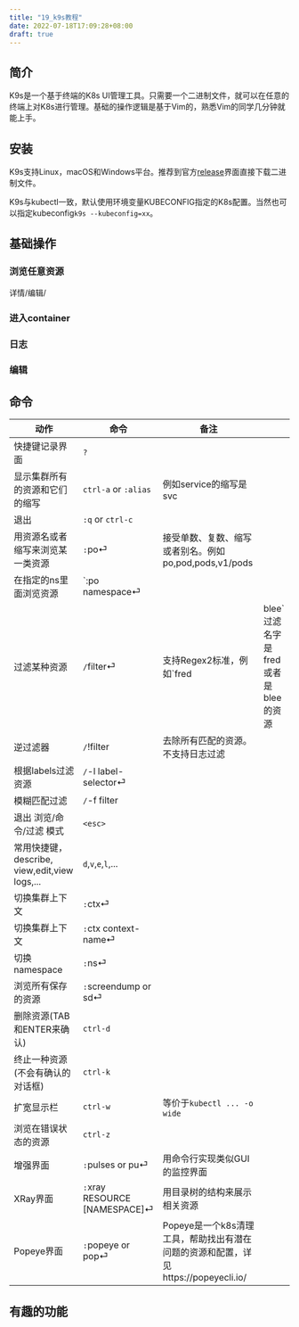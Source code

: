 ```yaml
---
title: "19_k9s教程"
date: 2022-07-18T17:09:28+08:00
draft: true
---
```


## 简介

K9s是一个基于终端的K8s UI管理工具。只需要一个二进制文件，就可以在任意的终端上对K8s进行管理。基础的操作逻辑是基于Vim的，熟悉Vim的同学几分钟就能上手。

## 安装

K9s支持Linux，macOS和Windows平台。推荐到官方[release](https://github.com/derailed/k9s/releases)界面直接下载二进制文件。

K9s与kubectl一致，默认使用环境变量KUBECONFIG指定的K8s配置。当然也可以指定kubeconfig`k9s --kubeconfig=xx`。

## 基础操作

### 浏览任意资源



详情/编辑/

### 进入container 

### 日志

### 编辑



## 命令

| 动作           | 命令               | 备注 |      |
| -------------- | ------------------ | ---- | ---- |
| 快捷键记录界面 | `?` |      |      |
| 显示集群所有的资源和它们的缩写 | `ctrl-a` or `:alias` | 例如service的缩写是svc |      |
| 退出 | `:q` or `ctrl-c` |      |      |
| 用资源名或者缩写来浏览某一类资源 | `:`po⏎ | 接受单数、复数、缩写或者别名。例如po,pod,pods,v1/pods |      |
| 在指定的ns里面浏览资源 | `:po namespace⏎ |  |      |
| 过滤某种资源 | `/`filter⏎ | 支持Regex2标准，例如`fred|blee`过滤名字是fred或者是blee的资源 |      |
| 逆过滤器 | `/`!filter | 去除所有匹配的资源。不支持日志过滤 | |
| 根据labels过滤资源 | `/`-l label-selector⏎ |  | |
| 模糊匹配过滤 | `/`-f filter |  | |
| 退出 浏览/命令/过滤 模式 | `<esc>` |  | |
| 常用快捷键，describe, view,edit,view logs,... | `d`,`v`,`e`,`l`,... |  | |
| 切换集群上下文 | `:`ctx⏎ |  | |
| 切换集群上下文 | `:`ctx context-name⏎ |  | |
| 切换namespace | `:`ns⏎ |  | |
| 浏览所有保存的资源 | `:`screendump or sd⏎ |  | |
| 删除资源(TAB和ENTER来确认) | `ctrl-d` |  | |
| 终止一种资源(不会有确认的对话框) | `ctrl-k` |  | |
| 扩宽显示栏 | `ctrl-w` | 等价于`kubectl ... -o wide` | |
| 浏览在错误状态的资源 | `ctrl-z` |  | |
| 增强界面 | `:`pulses or pu⏎ | 用命令行实现类似GUI的监控界面 | |
| XRay界面 | `:`xray RESOURCE [NAMESPACE]⏎ | 用目录树的结构来展示相关资源 | |
| Popeye界面 | `:`popeye or pop⏎ | Popeye是一个k8s清理工具，帮助找出有潜在问题的资源和配置，详见https://popeyecli.io/ | |



## 有趣的功能

